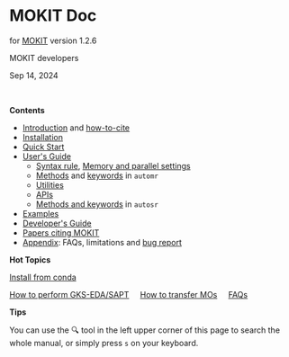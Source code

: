# MOKIT Doc

for [MOKIT](https://gitlab.com/jxzou/mokit) version 1.2.6

MOKIT developers

Sep 14, 2024

<br>

**Contents**

- [Introduction](./chap1_intro.md) and [how-to-cite](./chap1-2.md)
- [Installation](./chap2_install.md)
- [Quick Start](./chap3_quick.md)
- [User's Guide](./chap4_guide.md)
  + [Syntax rule](./chap4-1.md), [Memory and parallel settings](./chap4-2.md)
  + [Methods](./chap4-3.md) and [keywords](./chap4-4.md) in `automr`
  + [Utilities](./chap4-5.md)
  + [APIs](./chap4-6.md)
  + [Methods and keywords](./chap4-7.md) in `autosr`
- [Examples](./chap5_example.md)
- [Developer's Guide](./chap6.md)
- [Papers citing MOKIT](./citing.md)
- [Appendix](./chap_appdx.md): FAQs, limitations and [bug report](./chap_appdx.md#a3-bug-report)

**Hot Topics**

[Install from conda](./chap2-2.md#221-online-installation)

[How to perform GKS-EDA/SAPT](./chap5-3.md) &nbsp;&nbsp;&nbsp; [How to transfer MOs](./chap4-5.md) &nbsp;&nbsp;&nbsp; [FAQs](./chap_appdx.md#a1-frequently-asked-questions-faq)

**Tips**

You can use the &#128269; tool in the left upper corner of this page to search the whole manual, or simply press `s` on your keyboard.

